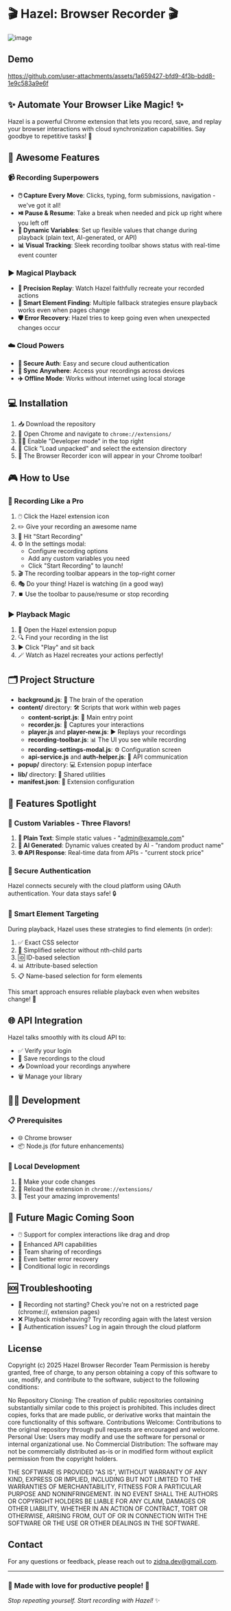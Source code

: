 # 🎬 Hazel: Browser Recorder 🎬

![image](https://github.com/user-attachments/assets/f7e79885-5ae3-4253-b00e-806dc089cc0e)

## Demo


https://github.com/user-attachments/assets/1a659427-bfd9-4f3b-bdd8-1e9c583a9e6f




## ✨ Automate Your Browser Like Magic! ✨

Hazel is a powerful Chrome extension that lets you record, save, and replay your browser interactions with cloud synchronization capabilities. Say goodbye to repetitive tasks! 🎉


## 🚀 Awesome Features

### 📹 Recording Superpowers
- **🖱️ Capture Every Move**: Clicks, typing, form submissions, navigation - we've got it all!
- **⏯️ Pause & Resume**: Take a break when needed and pick up right where you left off
- **🔄 Dynamic Variables**: Set up flexible values that change during playback (plain text, AI-generated, or API)
- **📊 Visual Tracking**: Sleek recording toolbar shows status with real-time event counter

### ▶️ Magical Playback
- **🎯 Precision Replay**: Watch Hazel faithfully recreate your recorded actions
- **🧠 Smart Element Finding**: Multiple fallback strategies ensure playback works even when pages change
- **🛡️ Error Recovery**: Hazel tries to keep going even when unexpected changes occur

### ☁️ Cloud Powers
- **🔐 Secure Auth**: Easy and secure cloud authentication
- **🔄 Sync Anywhere**: Access your recordings across devices
- **✈️ Offline Mode**: Works without internet using local storage

## 💻 Installation

1. 📥 Download the repository
2. 🧩 Open Chrome and navigate to `chrome://extensions/`
3. 👨‍💻 Enable "Developer mode" in the top right
4. 📁 Click "Load unpacked" and select the extension directory
5. 🎉 The Browser Recorder icon will appear in your Chrome toolbar!

## 🎮 How to Use

### 🎥 Recording Like a Pro

1. 🖱️ Click the Hazel extension icon
2. ✏️ Give your recording an awesome name
3. 🚀 Hit "Start Recording"
4. ⚙️ In the settings modal:
    - Configure recording options
    - Add any custom variables you need
    - Click "Start Recording" to launch!
5. 🎬 The recording toolbar appears in the top-right corner
6. 🎭 Do your thing! Hazel is watching (in a good way)
7. ⏹️ Use the toolbar to pause/resume or stop recording

### ▶️ Playback Magic

1. 📂 Open the Hazel extension popup
2. 🔍 Find your recording in the list
3. ▶️ Click "Play" and sit back
4. 🪄 Watch as Hazel recreates your actions perfectly!

## 🗂️ Project Structure

- **background.js**: 🧠 The brain of the operation
- **content/** directory: 🛠️ Scripts that work within web pages
    - **content-script.js**: 🏁 Main entry point
    - **recorder.js**: 🎥 Captures your interactions
    - **player.js** and **player-new.js**: ▶️ Replays your recordings
    - **recording-toolbar.js**: 📊 The UI you see while recording
    - **recording-settings-modal.js**: ⚙️ Configuration screen
    - **api-service.js** and **auth-helper.js**: 🔌 API communication
- **popup/** directory: 💻 Extension popup interface
- **lib/** directory: 🧰 Shared utilities
- **manifest.json**: 📝 Extension configuration

## 🌟 Features Spotlight

### 🔮 Custom Variables - Three Flavors!

1. **📝 Plain Text**: Simple static values - "admin@example.com"
2. **🤖 AI Generated**: Dynamic values created by AI - "random product name"
3. **🌐 API Response**: Real-time data from APIs - "current stock price"

### 🔑 Secure Authentication

Hazel connects securely with the cloud platform using OAuth authentication. Your data stays safe! 🔒

### 🎯 Smart Element Targeting

During playback, Hazel uses these strategies to find elements (in order):

1. ✅ Exact CSS selector
2. 🔄 Simplified selector without nth-child parts
3. 🆔 ID-based selection
4. 📊 Attribute-based selection
5. 📋 Name-based selection for form elements

This smart approach ensures reliable playback even when websites change! 💪

## 🌐 API Integration

Hazel talks smoothly with its cloud API to:

- ✅ Verify your login
- 💾 Save recordings to the cloud
- 📥 Download your recordings anywhere
- 🗑️ Manage your library

## 👨‍💻 Development

### 📋 Prerequisites

- 🌐 Chrome browser
- 📦 Node.js (for future enhancements)

### 🔧 Local Development

1. 📝 Make your code changes
2. 🔄 Reload the extension in `chrome://extensions/`
3. 🧪 Test your amazing improvements!

## 🔮 Future Magic Coming Soon

- 🖱️ Support for complex interactions like drag and drop
- 🚀 Enhanced API capabilities
- 👥 Team sharing of recordings
- 💪 Even better error recovery
- 🧠 Conditional logic in recordings

## 🆘 Troubleshooting

- 🚫 Recording not starting? Check you're not on a restricted page (chrome://, extension pages)
- ❌ Playback misbehaving? Try recording again with the latest version
- 🔑 Authentication issues? Log in again through the cloud platform

## License

Copyright (c) 2025 Hazel Browser Recorder Team
Permission is hereby granted, free of charge, to any person obtaining a copy of this software to use, modify, and contribute to the software, subject to the following conditions:

No Repository Cloning: The creation of public repositories containing substantially similar code to this project is prohibited. This includes direct copies, forks that are made public, or derivative works that maintain the core functionality of this software.
Contributions Welcome: Contributions to the original repository through pull requests are encouraged and welcome.
Personal Use: Users may modify and use the software for personal or internal organizational use.
No Commercial Distribution: The software may not be commercially distributed as-is or in modified form without explicit permission from the copyright holders.

THE SOFTWARE IS PROVIDED "AS IS", WITHOUT WARRANTY OF ANY KIND, EXPRESS OR IMPLIED, INCLUDING BUT NOT LIMITED TO THE WARRANTIES OF MERCHANTABILITY, FITNESS FOR A PARTICULAR PURPOSE AND NONINFRINGEMENT. IN NO EVENT SHALL THE AUTHORS OR COPYRIGHT HOLDERS BE LIABLE FOR ANY CLAIM, DAMAGES OR OTHER LIABILITY, WHETHER IN AN ACTION OF CONTRACT, TORT OR OTHERWISE, ARISING FROM, OUT OF OR IN CONNECTION WITH THE SOFTWARE OR THE USE OR OTHER DEALINGS IN THE SOFTWARE.

## Contact

For any questions or feedback, please reach out to [zidna.dev@gmail.com](mailto:zidna.dev@gmail.com).

---

### 🌟 Made with love for productive people! 🌟

*Stop repeating yourself. Start recording with Hazel!* ✨
